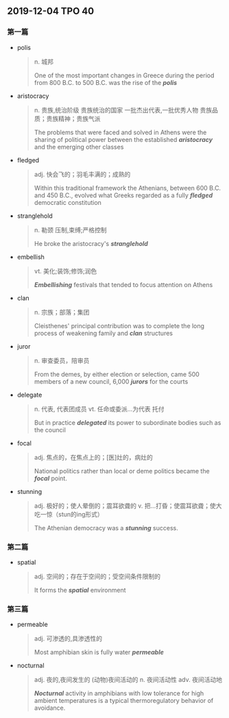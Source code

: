 ## 2019-12-04 TPO 40

### 第一篇

* polis

  > n. 城邦
  >
  > One of the most important changes in Greece during the period from 800 B.C. to 500 B.C. was the rise of the ***polis***

* aristocracy 

  > n. 贵族,统治阶级
  > 贵族统治的国家
  > 一批杰出代表,一批优秀人物
  > 贵族品质；贵族精神；贵族气派
  >
  > The problems that were faced and solved in Athens were the sharing of political power between the established ***aristocracy*** and the emerging other classes

* fledged

  > adj. 快会飞的；羽毛丰满的；成熟的
  >
  > Within this traditional framework the Athenians, between 600 B.C. and 450 B.C., evolved what Greeks regarded as a fully ***fledged*** democratic constitution

* stranglehold 

  > n. 勒颈
  > 压制,束缚;严格控制
  >
  > He broke the aristocracy's ***stranglehold***

* embellish

  > vt. 美化;装饰;修饰;润色
  >
  > ***Embellishing*** festivals that tended to focus attention on Athens

* clan

  > n. 宗族；部落；集团
  >
  > Cleisthenes' principal contribution was to complete the long process of weakening family and ***clan*** structures

* juror

  > n. 审查委员，陪审员
  >
  > From the demes, by either election or selection, came 500 members of a new council, 6,000 ***jurors*** for the courts

* delegate

  > n. 代表, 代表团成员
  > vt. 任命或委派…为代表
  > 托付
  >
  > But in practice ***delegated*** its power to subordinate bodies such as the council

* focal 

  > adj. 焦点的，在焦点上的；[医]灶的，病灶的
  >
  > National politics rather than local or deme politics became the ***focal*** point.

* stunning 

  > adj. 极好的；使人晕倒的；震耳欲聋的
  > v. 把…打昏；使震耳欲聋；使大吃一惊（stun的ing形式）
  >
  > The Athenian democracy was a ***stunning*** success.

### 第二篇

* spatial 

  > adj. 空间的；存在于空间的；受空间条件限制的
  >
  > It forms the ***spatial*** environment

### 第三篇

* permeable

  > adj. 可渗透的,具渗透性的
  >
  > Most amphibian skin is fully water ***permeable***

* nocturnal

  > adj. 夜的,夜间发生的
  > (动物)夜间活动的
  > n. 夜间活动性
  > adv. 夜间活动地
  >
  > ***Nocturnal*** activity in amphibians with low tolerance for high ambient temperatures is a typical thermoregulatory behavior of avoidance.


